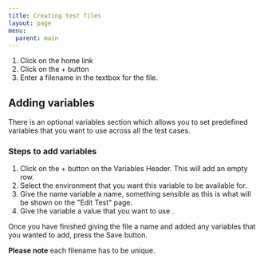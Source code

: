 ```yaml
---
title: Creating test files
layout: page
menu:
  parent: main
---
```

 1. Click on the home link
 2. Click on the + button
 3. Enter a filename in the textbox for the file.
 
## Adding variables

There is an optional variables section which allows you to set predefined variables that you want to use across all the test cases. 

### Steps to add variables

 1. Click on the + button on the Variables Header. This will add an empty row.
 2. Select the environment that you want this variable to be available for.
 3. Give the name variable a name, something sensible as this is what will be shown on the "Edit Test" page.
 4. Give the variable a value that you want to use .


Once you have finished giving the file a name and added any variables that you wanted to add, press the Save button.

**Please note** each filename has to be unique.